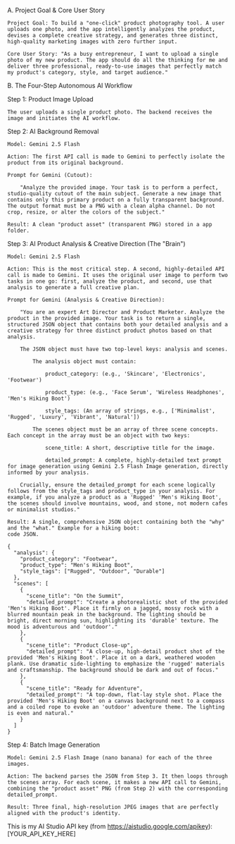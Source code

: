 A. Project Goal & Core User Story

    Project Goal: To build a "one-click" product photography tool. A user uploads one photo, and the app intelligently analyzes the product, devises a complete creative strategy, and generates three distinct, high-quality marketing images with zero further input.

    Core User Story: "As a busy entrepreneur, I want to upload a single photo of my new product. The app should do all the thinking for me and deliver three professional, ready-to-use images that perfectly match my product's category, style, and target audience."

B. The Four-Step Autonomous AI Workflow

Step 1: Product Image Upload

    The user uploads a single product photo. The backend receives the image and initiates the AI workflow.

Step 2: AI Background Removal

    Model: Gemini 2.5 Flash

    Action: The first API call is made to Gemini to perfectly isolate the product from its original background.

    Prompt for Gemini (Cutout):

        "Analyze the provided image. Your task is to perform a perfect, studio-quality cutout of the main subject. Generate a new image that contains only this primary product on a fully transparent background. The output format must be a PNG with a clean alpha channel. Do not crop, resize, or alter the colors of the subject."

    Result: A clean "product asset" (transparent PNG) stored in a app folder.

Step 3: AI Product Analysis & Creative Direction (The "Brain")

    Model: Gemini 2.5 Flash

    Action: This is the most critical step. A second, highly-detailed API call is made to Gemini. It uses the original user image to perform two tasks in one go: first, analyze the product, and second, use that analysis to generate a full creative plan.

    Prompt for Gemini (Analysis & Creative Direction):

        "You are an expert Art Director and Product Marketer. Analyze the product in the provided image. Your task is to return a single, structured JSON object that contains both your detailed analysis and a creative strategy for three distinct product photos based on that analysis.

        The JSON object must have two top-level keys: analysis and scenes.

            The analysis object must contain:

                product_category: (e.g., 'Skincare', 'Electronics', 'Footwear')

                product_type: (e.g., 'Face Serum', 'Wireless Headphones', 'Men's Hiking Boot')

                style_tags: (An array of strings, e.g., ['Minimalist', 'Rugged', 'Luxury', 'Vibrant', 'Natural'])

            The scenes object must be an array of three scene concepts. Each concept in the array must be an object with two keys:

                scene_title: A short, descriptive title for the image.

                detailed_prompt: A complete, highly-detailed text prompt for image generation using Gemini 2.5 Flash Image generation, directly informed by your analysis.

        Crucially, ensure the detailed_prompt for each scene logically follows from the style_tags and product_type in your analysis. For example, if you analyze a product as a 'Rugged' 'Men's Hiking Boot', the scenes should involve mountains, wood, and stone, not modern cafes or minimalist studios."

    Result: A single, comprehensive JSON object containing both the "why" and the "what." Example for a hiking boot:
    code JSON.
        
    {
      "analysis": {
        "product_category": "Footwear",
        "product_type": "Men's Hiking Boot",
        "style_tags": ["Rugged", "Outdoor", "Durable"]
      },
      "scenes": [
        {
          "scene_title": "On the Summit",
          "detailed_prompt": "Create a photorealistic shot of the provided 'Men's Hiking Boot'. Place it firmly on a jagged, mossy rock with a blurred mountain peak in the background. The lighting should be bright, direct morning sun, highlighting its 'durable' texture. The mood is adventurous and 'outdoor'."
        },
        {
          "scene_title": "Product Close-up",
          "detailed_prompt": "A close-up, high-detail product shot of the provided 'Men's Hiking Boot'. Place it on a dark, weathered wooden plank. Use dramatic side-lighting to emphasize the 'rugged' materials and craftsmanship. The background should be dark and out of focus."
        },
        {
          "scene_title": "Ready for Adventure",
          "detailed_prompt": "A top-down, flat-lay style shot. Place the provided 'Men's Hiking Boot' on a canvas background next to a compass and a coiled rope to evoke an 'outdoor' adventure theme. The lighting is even and natural."
        }
      ]
    }

      

Step 4: Batch Image Generation

    Model: Gemini 2.5 Flash Image (nano banana) for each of the three images.

    Action: The backend parses the JSON from Step 3. It then loops through the scenes array. For each scene, it makes a new API call to Gemini, combining the "product asset" PNG (from Step 2) with the corresponding detailed_prompt.

    Result: Three final, high-resolution JPEG images that are perfectly aligned with the product's identity.


This is my AI Studio API key (from https://aistudio.google.com/apikey):
[YOUR_API_KEY_HERE]
